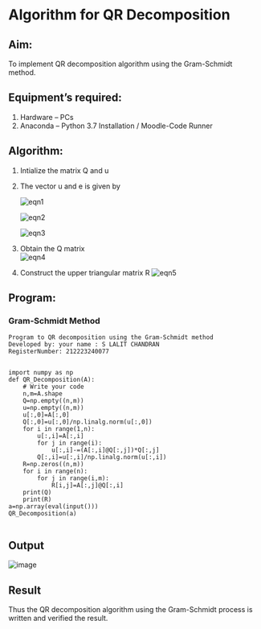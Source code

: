 # Algorithm for QR Decomposition
## Aim:
To implement QR decomposition algorithm using the Gram-Schmidt method.
## Equipment’s required:
1.	Hardware – PCs
2.	Anaconda – Python 3.7 Installation / Moodle-Code Runner
## Algorithm:
1.	Intialize the matrix Q and u
2.	The vector u and e is given by

    ![eqn1](./ex4.jpg)

    ![eqn2](./ex6.jpg)

    ![eqn3](./ex3.jpg)

3.	Obtain the Q matrix   
    ![eqn4](./ex1.jpg)
4.	Construct the upper triangular matrix R
    ![eqn5](./ex2.jpg)



## Program:
### Gram-Schmidt Method
```
Program to QR decomposition using the Gram-Schmidt method
Developed by: your name : S LALIT CHANDRAN
RegisterNumber: 212223240077


import numpy as np
def QR_Decomposition(A):
    # Write your code
    n,m=A.shape
    Q=np.empty((n,m))
    u=np.empty((n,m))
    u[:,0]=A[:,0]
    Q[:,0]=u[:,0]/np.linalg.norm(u[:,0])
    for i in range(1,n):
        u[:,i]=A[:,i]
        for j in range(i):
            u[:,i]-=(A[:,i]@Q[:,j])*Q[:,j]
        Q[:,i]=u[:,i]/np.linalg.norm(u[:,i])
    R=np.zeros((n,m))
    for i in range(n):
        for j in range(i,m):
            R[i,j]=A[:,j]@Q[:,i]
    print(Q)
    print(R)
a=np.array(eval(input()))
QR_Decomposition(a)
    

```

## Output

![image](https://github.com/lalitchandran/QRdecomposition/assets/137707725/5396a77b-f35b-4d20-ac48-fc1e2a0b7194)



## Result
Thus the QR decomposition algorithm using the Gram-Schmidt process is written and verified the result.

